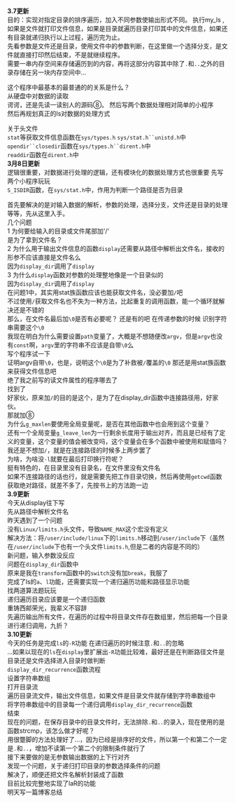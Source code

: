 **3.7更新**  
目的：实现对指定目录的排序遍历，加入不同参数使输出形式不同。
执行my_ls <pathname> ,如果是文件就打印文件信息，如果是目录就遍历目录打印其中的文件信息，如果还有目录就递归执行以上过程，遍历完为止。  
先看参数是文件还是目录，使用文件中的参数判断，在这里做一个选择分支，是文件就直接打印然后结束，不是就继续程序。    
需要一串内存空间来存储遍历到的内容，再将这部分内容其中除了`.`和`..`之外的目录存储在另一块内存空间中...

这个程序中最基本的最普通的的关系是什么？  
从硬盘中对数据的读取  
谔谔，还是先读一读别人的源码⑧。
然后写两个数据处理相对简单的小程序  
然后再规划真正的ls对数据的处理方式  

关于头文件  
`stat`等获取文件信息函数在`sys/types.h` `sys/stat.h``unistd.h`中  
`opendir``closedir`函数在`sys/types.h``dirent.h`中  
`readdir`函数在`dirent.h`中  
**3月8日更新**  
逻辑很重要，对数据进行处理的逻辑，还有模块化的数据处理方式也很重要
先写两个小程序玩玩  
`S_ISDIR`函数，在`sys/stat.h`中，作用为判断一个路径是否为目录  

首先要解决的是对输入数据的解析，参数的处理，选择分支，文件还是目录的处理等等，先从这里入手。  
几个问题  
1 为何要给输入的目录或文件尾部加'/'  
是为了拿到文件名？  
2 为什么用于输出文件信息的函数`display`还需要从路径中解析出文件名，接收的形参不应该直接是文件名么  
因为`display_dir`调用了`display`  
3 为什么`display`函数对参数的处理整地像是一个目录似的  
因为`display_dir`调用了`display`  
在问题1中，其实用stat族函数应该也能获取文件名，没必要加`/`吧  
不过使用`/`获取文件名也不失为一种方法，比起重复的调用函数，能一个循环就解决还是不错的  
那么，在文件名最后加`\0`是否有必要呢？  还是有的吧 在传递参数的时候 识别字符串需要这个`\0`  
我现在明白为什么需要设置`path`变量了，大概是不想随便改`argv`，但是`argv`也没有`const`啊，`argv`里的字符串不应该是自带`\0`么  
写个程序试一下  
证明argv自带`\0`，也是，说明这个`\0`是为了补救被`/`覆盖的`\0`
那还是用stat族函数来获得文件信息吧  
绝了我之前写的读文件属性的程序哪去了  
找到了  
好家伙，原来加`/`的目的是这个，是为了在display_dir函数中连接路径用，好家伙。  
那就加⑧  
为什么`g_maxlen`要使用全局变量呢，是否在其他函数中也会用到这个变量？  
还有一个全局变量`g_leave_len`为一行剩余长度用于输出对齐，而且是已经有了定义的变量，这个变量的值会被改变吗，这个变量会在多个函数中被使用和赋值吗？  
我还是不想加`/`，就是在连接路径的时候多上两步罢了  
为啥，为啥没`-l`就要在最后打印换行符呢？  
挺有特色的，在目录里没有目录名，在文件里没有文件名  
如果不连接路径的话也行，就是需要先把工作目录切换，然后再使用`getcwd`函数获取绝对路径，就差不多了，先按书上的方法跑一边  
**3.9更新**  
今天从display往下写   
先从路径中解析文件名  
昨天遇到了一个问题  
没有`Linux/limits.h`头文件，导致`NAME_MAX`这个宏没有定义  
解决方法：将`/user/include/linux`下的`limits.h`移动到`/user/include`下（虽然在`/user/include`下也有一个头文件`limits.h`,但是二者的内容是不同的）  
新问题，输入参数没反应  
问题在`display_dir`函数中  
原来是我在`transform`函数中的`switch`没有加`break`，我服了  
完成了ls的`a`、`l`功能，还需要实现一个递归遍历功能和路径显示功能  
找两道算法题玩玩  
递归遍历目录应该要是一个递归函数   
重铸西邮荣光，我辈义不容辞  
先遍历输出所有文件，在遍历的过程中将目录文件存在数组里，然后把每一个目录进行递归调用，九折？  
**3.10更新**  
今天的任务是完成`ls`的`-R`功能
在递归遍历的时候注意`.`和`..`的忽略  
...如果以现在的`ls`在`display`里扩展出`-R`功能比较难，最好还是在判断路径文件是目录还是文件选择进入目录时做判断  
`display_dir_recurrence`函数流程  
设置字符串数组  
打开目录流  
遍历目录流文件，输出文件信息，如果文件是目录文件就存储到字符串数组中  
将字符串数组中的目录每一个递归调用`display_dir_recurrence`函数  
结束  
现在的问题，在保存目录中的目录文件时，无法排除`.`和`..`的录入，现在使用的是函数strcmp，该怎么做才好呢？  
用很蹩脚的方法处理好了...，因为已经是排序好的文件，所以第一个和第二个一定是`.`和`..`，增加不读第一个第二个的限制条件就行了  
接下来要做的是无参数输出数据的上下行对齐  
发现一个问题，关于递归打印目录的参数选择条件的问题  
解决了，顺便还把文件名解析封装成了函数  
目前比较完整地实现了laR的功能  
明天写一篇博客总结  




